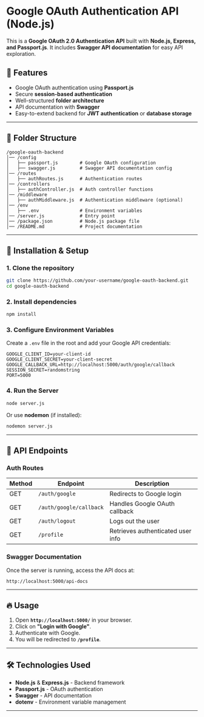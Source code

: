 # Google OAuth Authentication API (Node.js)

This is a **Google OAuth 2.0 Authentication API** built with **Node.js, Express, and Passport.js**. It includes **Swagger API documentation** for easy API exploration.

## 🚀 Features
- Google OAuth authentication using **Passport.js**
- Secure **session-based authentication**
- Well-structured **folder architecture**
- API documentation with **Swagger**
- Easy-to-extend backend for **JWT authentication** or **database storage**

---

## 📁 Folder Structure
```
/google-oauth-backend
│── /config
│   ├── passport.js        # Google OAuth configuration
│   ├── swagger.js         # Swagger API documentation config
│── /routes
│   ├── authRoutes.js      # Authentication routes
│── /controllers
│   ├── authController.js  # Auth controller functions
│── /middleware
│   ├── authMiddleware.js  # Authentication middleware (optional)
│── /env
│   ├── .env               # Environment variables
│── /server.js             # Entry point
│── /package.json          # Node.js package file
│── /README.md             # Project documentation
```

---

## 🔧 Installation & Setup
### **1. Clone the repository**
```sh
git clone https://github.com/your-username/google-oauth-backend.git
cd google-oauth-backend
```

### **2. Install dependencies**
```sh
npm install
```

### **3. Configure Environment Variables**
Create a `.env` file in the root and add your Google API credentials:
```
GOOGLE_CLIENT_ID=your-client-id
GOOGLE_CLIENT_SECRET=your-client-secret
GOOGLE_CALLBACK_URL=http://localhost:5000/auth/google/callback
SESSION_SECRET=randomstring
PORT=5000
```

### **4. Run the Server**
```sh
node server.js
```
Or use **nodemon** (if installed):
```sh
nodemon server.js
```

---

## 📜 API Endpoints
### **Auth Routes**
| Method | Endpoint            | Description                        |
|--------|---------------------|------------------------------------|
| GET    | `/auth/google`      | Redirects to Google login         |
| GET    | `/auth/google/callback` | Handles Google OAuth callback    |
| GET    | `/auth/logout`      | Logs out the user                 |
| GET    | `/profile`          | Retrieves authenticated user info |

### **Swagger Documentation**
Once the server is running, access the API docs at:
```
http://localhost:5000/api-docs
```

---

## 🔥 Usage
1. Open **`http://localhost:5000/`** in your browser.
2. Click on **"Login with Google"**.
3. Authenticate with Google.
4. You will be redirected to **`/profile`**.

---

## 🛠 Technologies Used
- **Node.js** & **Express.js** - Backend framework
- **Passport.js** - OAuth authentication
- **Swagger** - API documentation
- **dotenv** - Environment variable management

---
